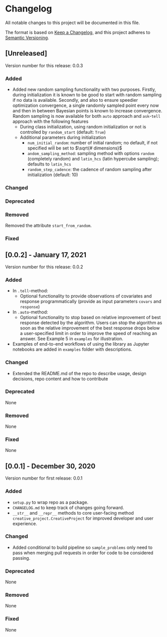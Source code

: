 # Changelog

All notable changes to this project will be documented in this file.

The format is based on [Keep a Changelog](https://keepachangelog.com/en/1.0.0/),
and this project adheres to [Semantic Versioning](https://semver.org/spec/v2.0.0.html).

## [Unreleased]

Version number for this release: 0.0.3

### Added
* Added new random sampling functionality with two purposes. Firstly, during initialization it is known to be good to start with random sampling if no data is available. Secondly, and also to ensure speedier optimization convergence, a single randomly sampled point every now and then in between Bayesian points is known to increase convergence. Random sampling is now available for both `auto` approach and `ask`-`tell` approach with the following features
    * During class initialization, using random initialization or not is controlled by `random_start` (default: `True`)
    * Additional parameters during initialization 
        * `num_initial_random`: number of initial random; no default, if not specified will be set to $\sqrt{# dimensions}$
        * `andom_sampling_method`: sampling method with options `random` (completely random) and `latin_hcs` (latin hypercube sampling); defaults to `latin_hcs` 
        * `random_step_cadence`: the cadence of random sampling after initialization (default: 10)
         

### Changed

### Deprecated

### Removed
Removed the attribute `start_from_random`.

### Fixed


## [0.0.2] - January 17, 2021

Version number for this release: 0.0.2

### Added
* In `.tell`-method:
    * Optional functionality to provide observations of covariates and response programmatically (provide as input
      parameters `covars` and `response`)
* In `.auto`-method: 
    * Optional functionality to stop based on relative improvement of best response detected by the algorithm. Users can 
      stop the algorithm as soon as the relative improvement of the best response drops below a user-specified limit in 
      order to improve the speed of reaching an answer. See Example 5 in `examples` for illustration.
* Examples of end-to-end workflows of using the library as Jupyter notebooks are added in `examples` folder with descriptions.


### Changed
* Extended the README.md of the repo to describe usage, design decisions, repo content and how to contribute

### Deprecated
None

### Removed
None

### Fixed
None

## [0.0.1] - December 30, 2020

Version number for first release: 0.0.1

### Added
* `setup.py` to wrap repo as a package.
* `CHANGELOG.md` to keep track of changes going forward.
* `__str__` and `__repr__` methods to core user-facing method `creative_project.CreativeProject` for improved 
developer and user experience.

### Changed
* Added conditional to build pipeline so `sample_problems` only need to pass when merging pull requests in order
for code to be considered passing. 

### Deprecated
None

### Removed
None

### Fixed
None